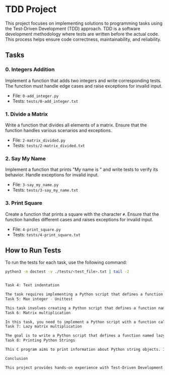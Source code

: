 # TDD Project

This project focuses on implementing solutions to programming tasks using the Test-Driven Development (TDD) approach. TDD is a software development methodology where tests are written before the actual code. This process helps ensure code correctness, maintainability, and reliability.

## Tasks

### 0. Integers Addition

Implement a function that adds two integers and write corresponding tests. The function must handle edge cases and raise exceptions for invalid input.

- File: `0-add_integer.py`
- Tests: `tests/0-add_integer.txt`

### 1. Divide a Matrix

Write a function that divides all elements of a matrix. Ensure that the function handles various scenarios and exceptions.

- File: `2-matrix_divided.py`
- Tests: `tests/2-matrix_divided.txt`

### 2. Say My Name

Implement a function that prints "My name is <first name> <last name>" and write tests to verify its behavior. Handle exceptions for invalid input.

- File: `3-say_my_name.py`
- Tests: `tests/3-say_my_name.txt`

### 3. Print Square

Create a function that prints a square with the character `#`. Ensure that the function handles different cases and raises exceptions for invalid input.

- File: `4-print_square.py`
- Tests: `tests/4-print_square.txt`

## How to Run Tests

To run the tests for each task, use the following command:

```bash
python3 -m doctest -v ./tests/<test_file>.txt | tail -2


Task 4: Text indentation

The task requires implementing a Python script that defines a function called text_indentation. This function takes a text string as input and prints the text with two new lines after each occurrence of '.', '?', and ':'. The script must adhere to specific requirements regarding spacing and not importing any modules.
Task 5: Max integer - Unittest

This task involves creating a Python script that defines a function named max_integer. The function finds and returns the maximum integer in a list of integers. If the list is empty, the function returns None. The script should also include unittests to ensure the correctness of the function for various cases.
Task 6: Matrix multiplication

In this task, you need to implement a Python script with a function called matrix_mul that multiplies two matrices. The script should include validation checks for the input matrices, raising appropriate exceptions for invalid inputs. The validation checks include ensuring that the matrices are lists of lists, are not empty, have consistent row sizes, and can be multiplied.
Task 7: Lazy matrix multiplication

The goal is to write a Python script that defines a function named lazy_matrix_mul. This function multiplies two matrices using the NumPy module. Similar to the previous task, the script must include validation checks for the input matrices and raise exceptions for invalid inputs. The validation includes ensuring that the matrices are lists of lists, are not empty, have consistent row sizes, and can be multiplied.
Task 8: Printing Python Strings

This C program aims to print information about Python string objects. It includes a function called print_python_string that takes a PyObject* as input and prints information about the string, such as its type, length, and value. The provided test script demonstrates the usage of this function with various string objects, both valid and invalid. The task involves interacting with the Python/C API and handling different types of string objects.

Conclusion

This project provides hands-on experience with Test-Driven Development (TDD), ensuring that code is robust, reliable, and well-tested. Follow the instructions in each task to implement the required functionality and run the corresponding tests.
